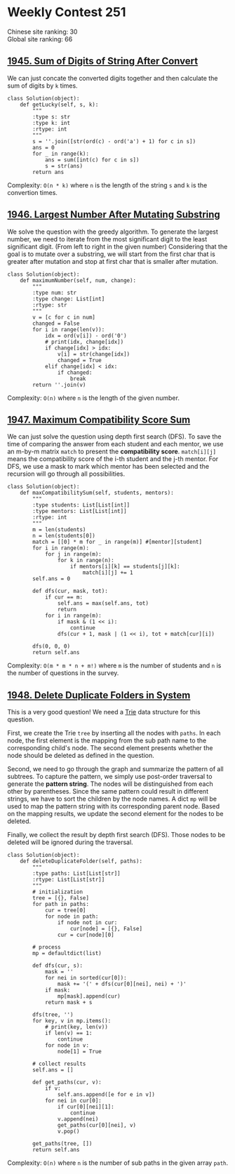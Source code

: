 # Weekly Contest 251
Chinese site ranking: 30  
Global site ranking: 66
## [1945. Sum of Digits of String After Convert](https://leetcode-cn.com/contest/weekly-contest-251/problems/sum-of-digits-of-string-after-convert/)
We can just concate the converted digits together and then calculate the sum of digits by `k` times.
```
class Solution(object):
    def getLucky(self, s, k):
        """
        :type s: str
        :type k: int
        :rtype: int
        """
        s = ''.join([str(ord(c) - ord('a') + 1) for c in s])
        ans = 0
        for _ in range(k):
            ans = sum([int(c) for c in s])
            s = str(ans)
        return ans
```
Complexity: `O(n * k)` where `n` is the length of the string `s` and `k` is the convertion times.
## [1946. Largest Number After Mutating Substring](https://leetcode-cn.com/contest/weekly-contest-251/problems/largest-number-after-mutating-substring/)
We solve the question with the greedy algorithm. 
To generate the largest number, we need to iterate from the most significant digit to the least significant digit. (From left to right in the given number)
Considering that the goal is to mutate over a substring, we will start from the first char that is greater after mutation and stop at first char that is smaller after mutation.
```
class Solution(object):
    def maximumNumber(self, num, change):
        """
        :type num: str
        :type change: List[int]
        :rtype: str
        """
        v = [c for c in num]
        changed = False
        for i in range(len(v)):
            idx = ord(v[i]) - ord('0')
            # print(idx, change[idx])
            if change[idx] > idx:
                v[i] = str(change[idx])
                changed = True
            elif change[idx] < idx:
                if changed:
                    break
        return ''.join(v)
```
Complexity: `O(n)` where `n` is the length of the given number.
## [1947. Maximum Compatibility Score Sum](https://leetcode-cn.com/contest/weekly-contest-251/problems/maximum-compatibility-score-sum/)
We can just solve the question using depth first search (DFS). 
To save the time of comparing the answer from each student and each mentor, we use an m-by-m matrix `match` to present the <b>compatibility score</b>. `match[i][j]` means the compatibility score of the i-th student and the j-th mentor. 
For DFS, we use a mask to mark which mentor has been selected and the recursion will go through all possibilities.
```
class Solution(object):
    def maxCompatibilitySum(self, students, mentors):
        """
        :type students: List[List[int]]
        :type mentors: List[List[int]]
        :rtype: int
        """
        m = len(students)
        n = len(students[0])
        match = [[0] * m for _ in range(m)] #[mentor][student]
        for i in range(m):
            for j in range(m):
                for k in range(n):
                    if mentors[i][k] == students[j][k]:
                        match[i][j] += 1
        self.ans = 0
        
        def dfs(cur, mask, tot):
            if cur == m:
                self.ans = max(self.ans, tot)
                return
            for i in range(m):
                if mask & (1 << i):
                    continue
                dfs(cur + 1, mask | (1 << i), tot + match[cur][i])
            
        dfs(0, 0, 0)
        return self.ans
```
Complexity: `O(m * m * n + m!)` where `m` is the number of students and `n` is the number of questions in the survey.
## [1948. Delete Duplicate Folders in System](https://leetcode-cn.com/contest/weekly-contest-251/problems/delete-duplicate-folders-in-system/)
This is a very good question! We need a [Trie](https://en.wikipedia.org/wiki/Trie) data structure for this question.

First, we create the Trie `tree` by inserting all the nodes with `paths`. In each node, the first element is the mapping from the sub path name to the corresponding child's node. The second element presents whether the node should be deleted as defined in the question. 

Second, we need to go through the graph and summarize the pattern of all subtrees. To capture the pattern, we simply use post-order traversal to generate the <b>pattern string</b>. The nodes will be distinguished from each other by parentheses. Since the same pattern could result in different strings, we have to sort the children by the node names. A dict `mp` will be used to map the pattern string with its corresponding parent node. Based on the mapping results, we update the second element for the nodes to be deleted.

Finally, we collect the result by depth first search (DFS). Those nodes to be deleted will be ignored during the traversal.
```
class Solution(object):
    def deleteDuplicateFolder(self, paths):
        """
        :type paths: List[List[str]]
        :rtype: List[List[str]]
        """
        # initialization
        tree = [{}, False]
        for path in paths:
            cur = tree[0]
            for node in path:
                if node not in cur:
                    cur[node] = [{}, False]
                cur = cur[node][0]
        
        # process
        mp = defaultdict(list)
        
        def dfs(cur, s):
            mask = ''
            for nei in sorted(cur[0]):
                mask += '(' + dfs(cur[0][nei], nei) + ')'
            if mask:
                mp[mask].append(cur)
            return mask + s 
        
        dfs(tree, '')
        for key, v in mp.items():
            # print(key, len(v))
            if len(v) == 1:
                continue
            for node in v:
                node[1] = True
        
        # collect results
        self.ans = []
        
        def get_paths(cur, v):
            if v:
                self.ans.append([e for e in v])
            for nei in cur[0]:
                if cur[0][nei][1]:
                    continue
                v.append(nei)
                get_paths(cur[0][nei], v)
                v.pop()
        
        get_paths(tree, [])
        return self.ans
```
Complexity: `O(n)` where `n` is the number of sub paths in the given array `path`.
